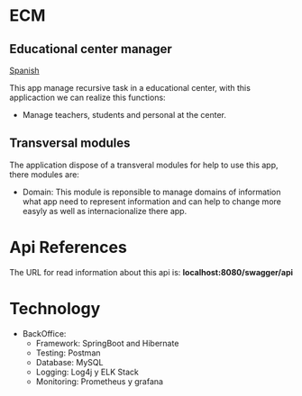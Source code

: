 # ECM
## Educational center manager

[Spanish](./README.md)

This app manage recursive task in a educational center, with this applicaction we can realize this functions:

* Manage teachers, students and personal at the center.

## Transversal modules
The application dispose of a transveral modules for help to use this app, there modules are:

* Domain: This module is reponsible to manage domains of information what app need to represent information and can help to change more easyly as well as internacionalize there app.
  
# Api References
The URL for read information about this api is: **localhost:8080/swagger/api**

# Technology
* BackOffice:
    * Framework: SpringBoot and Hibernate
    * Testing: Postman
    * Database: MySQL
    * Logging: Log4j y ELK Stack
    * Monitoring: Prometheus y grafana